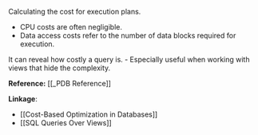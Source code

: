 Calculating the cost for execution plans.
- CPU costs are often negligible.
- Data access costs refer to the number of data blocks required for execution.

It can reveal how costly a query is.
	- Especially useful when working with views that hide the complexity.

**Reference:** [[_PDB Reference]]

**Linkage**:
- [[Cost-Based Optimization in Databases]]
- [[SQL Queries Over Views]]